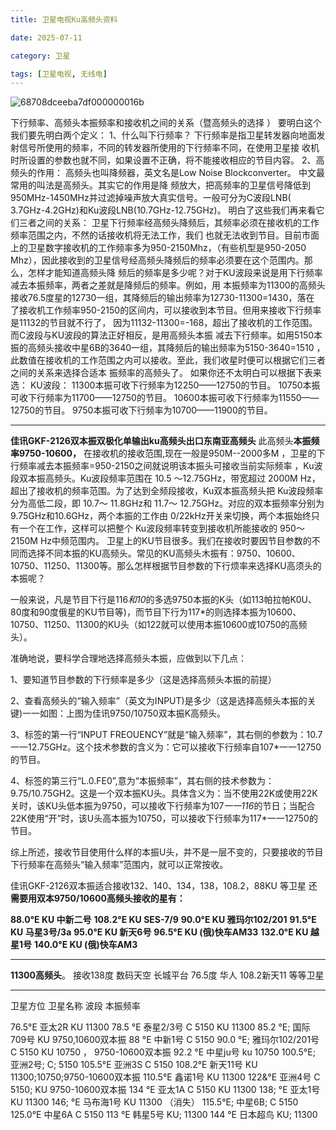 ```yaml
---
title: 卫星电视Ku高频头资料

date: 2025-07-11

category: 卫星

tags: [卫星电视, 无线电]
---
```


![68708dceeba7df000000016b](https://s2.loli.net/2025/07/11/1aCJK9GS3YxzEqP.png)

下行频率、高频头本振频率和接收机之间的关系（暨高频头的选择 ）
要明白这个我们要先明白两个定义：
1、什么叫下行频率？
下行频率是指卫星转发器向地面发射信号所使用的频率，不同的转发器所使用的下行频率不同，在使用卫星接
收机时所设置的参数也就不同，如果设置不正确，将不能接收相应的节目内容。
2、高频头的作用：
高频头也叫降频器，英文名是Low Noise Blockconverter。 中文最常用的叫法是高频头。其实它的作用是降
频放大，把高频率的卫星信号降低到950MHz-1450MHz并过滤掉噪声放大真实信号。一般可分为C波段LNB(
3.7GHz-4.2GHz)和Ku波段LNB(10.7GHz-12.75GHz)。
明白了这些我们再来看它们三者之间的关系：
卫星下行频率经高频头降频后，其频率必须在接收机的工作频率范围之内，不然的话接收机将无法工作，我们
也就无法收到节目。目前市面上的卫星数字接收机的工作频率多为950-2150Mhz，（有些机型是950-2050
Mhz），因此接收到的卫星信号经高频头降频后的频率必须要在这个范围内。那么，怎样才能知道高频头降
频后的频率是多少呢？对于KU波段来说是用下行频率减去本振频率，两者之差就是降频后的频率。例如，用
本振频率为11300的高频头接收76.5度星的12730一组，其降频后的输出频率为12730-11300=1430，落在
了接收机工作频率950-2150的区间内，可以接收到本节目。但用来接收下行频率是11132的节目就不行了，
因为11132-11300=-168，超出了接收机的工作范围。而C波段与KU波段的算法正好相反，是用高频头本振
减去下行频率。如用5150本振的高频头接收中星6B的3640一组，其降频后的输出频率为5150-3640=1510
，此数值在接收机的工作范围之内可以接收。至此，我们收星时便可以根据它们三者之间的关系来选择合适本
振频率的高频头了。
如果你还不太明白可以根据下表来选：
KU波段：
11300本振可收下行频率为12250——12750的节目。
10750本振可收下行频率为11700——12750的节目。
10600本振可收下行频率为11550——12750的节目。
9750本振可收下行频率为10700——11900的节目。

---

**佳讯GKF-2126双本振双极化单输出ku高频头出口东南亚高频头**
此高频头**本振频率9750-10600，**
在接收机的接收范围,现在一般是950M--2000多M ，卫星的下行频率减去本振频率=950-2150之间就说明该本振头可接收当前实际频率 ，Ku波段双本振高频头。Ku波段频率范围在 10.5 ～12.75GHz，带宽超过 2000M Hz，超出了接收机的频率范围。为了达到全频段接收，Ku双本振高频头把 Ku波段频率分为高低二段，即 10.7～ 11.8GHz和 11.7～ 12.75GHz。对应的双本振频率分别为 9.75GHz和10.6GHz，两个本振的工作由 0/22kHz开关来切换，两个本振始终只有一个在工作，这样可以把整个 Ku波段频率转变到接收机所能接收的 950～ 2150M Hz中频范围内。
卫星上的KU节目很多。我们在接收时要因节目参数的不同而选择不同本振的KU高频头。常见的KU高频头木振有：9750、10600、10750、11250、11300等。那么怎样根据节目参数的下行烦率来选择KU高须头的本振呢？

一般来说，凡是节目下行是116*和10*的多选9750本振的K头（如113帕拉帕K0U、80度和90度俄星的KU节目等)，而节目下行为117\*的则选择本振为10600、10750、11250、11300的KU头（如122就可以使用本振10600或10750的高频头）。

准确地说，要科学合理地选择高频头本振，应做到以下几点：

1、要知道节目参数的下行频率是多少（这是选择高频头本振的前提）

2、查看高频头的“输入频率”（英文为INPUT)是多少（这是选择高频头本振的关键)一一如图：上图为佳讯9750/10750双本振K高频头。

3、标签的第一行“INPUT FREOUENCY”就是“输入频率”，其右侧的参数为：10.7一一12.75GHz。这个技术参数的含义为：它可以接收下行频率自107\*一一12750的节目。

4、标签的第三行“L.0.FE0”,意为“本振频率”，其右侧的技术参数为：9.75/10.75GH2。这是一个双本振KU头。具体含义为：当不使用22K或使用22K关时，该KU头低本振为9750，可以接收下行频率为107*一一116*的节日；当配合22K使用“开”时，该U头高本振为10750，可以接收下行频率为117\*一一12750的节目。

综上所述，接收节目使用什么样的本振U头，并不是一层不变的，只要接收的节目下行频率在高频头“输入频率”范围内，就可以正常按收。

佳讯GKF-2126双本振适合接收132、140、134，138，108.2，88KU 等卫星
还**需要用双本9750/10600高频头接收的星有：**

**88.0°E KU 中新二号**
**108.2°E KU SES-7/9**
**90.0°E KU 雅玛尔102/201**
**91.5°E KU 马星3号/3a**
**95.0°E KU 新天6号**
**96.5°E KU (俄)快车AM33**
**132.0°E KU 越星1号**
**140.0°E KU (俄)快车AM3**

---

**11300高频头**。
接收138度 数码天空 长城平台 76.5度 华人 108.2新天11 等等卫星

---

卫星方位 卫星名称 波段 本振频率

76.5°E 亚太2R KU 11300
78.5 °E 泰星2/3号 C 5150
KU 11300
85.2 °E; 国际709号 KU 9750,10600双本振
88 °E 中新1号 C 5150
90.0 °E; 雅玛尔102/201号 C 5150
KU 10750 ， 9750-10600双本振
92.2 °E 中星ju号 ku 10750
100.5°E; 亚洲2号; C; 5150
105.5°E 亚洲3S C 5150
108.2°E 新天11号 KU 11300;10750;9750-10600双本振
110.5°E 鑫诺1号 KU 11300
122&°E 亚洲4号 C 5150;
KU 9750-10600双本振
134 °E 亚太1A C 5150
KU 11300
138; °E 亚太1号 KU 11300
146; °E 马布海1号 KU 11300 （消失）
115.5°E; 中星6B; C 5150
125.0°E 中星6A C 5150
113 °E 韩星5号 KU; 11300
144 °E 日本超鸟 KU; 11300
